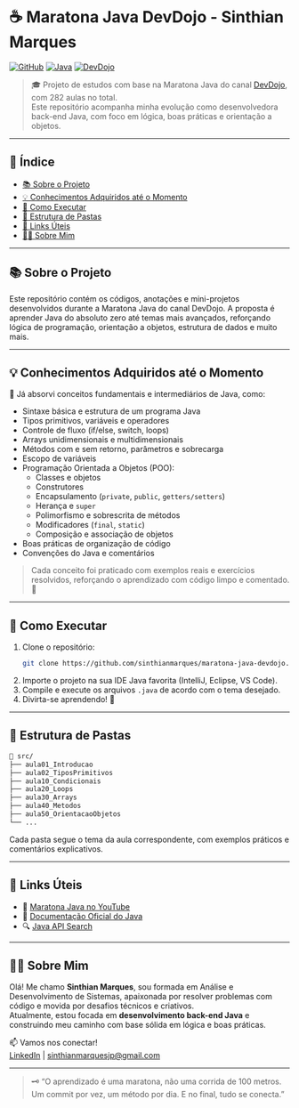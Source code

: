 # ☕ Maratona Java DevDojo - Sinthian Marques

[![GitHub](https://img.shields.io/badge/GitHub-100000?style=for-the-badge&logo=github&logoColor=white)](https://github.com/sinthianmarques)
[![Java](https://img.shields.io/badge/Java-ED8B00?style=for-the-badge&logo=java&logoColor=white)](https://www.oracle.com/java/)
[![DevDojo](https://img.shields.io/badge/DevDojo-Project-blueviolet?style=for-the-badge)](https://www.youtube.com/@devdojo)

> 🎓 Projeto de estudos com base na Maratona Java do canal [DevDojo](https://www.youtube.com/@devdojo), com 282 aulas no total.  
> Este repositório acompanha minha evolução como desenvolvedora back-end Java, com foco em lógica, boas práticas e orientação a objetos.

---

## 🧭 Índice

- [📚 Sobre o Projeto](#-sobre-o-projeto)
- [💡 Conhecimentos Adquiridos até o Momento](#-conhecimentos-adquiridos-até-o-momento)
- [🚀 Como Executar](#-como-executar)
- [📂 Estrutura de Pastas](#-estrutura-de-pastas)
- [🔗 Links Úteis](#-links-úteis)
- [👩‍💻 Sobre Mim](#-sobre-mim)

---

## 📚 Sobre o Projeto

Este repositório contém os códigos, anotações e mini-projetos desenvolvidos durante a Maratona Java do canal DevDojo. A proposta é aprender Java do absoluto zero até temas mais avançados, reforçando lógica de programação, orientação a objetos, estrutura de dados e muito mais.

---

## 💡 Conhecimentos Adquiridos até o Momento

🧠 Já absorvi conceitos fundamentais e intermediários de Java, como:

- Sintaxe básica e estrutura de um programa Java
- Tipos primitivos, variáveis e operadores
- Controle de fluxo (if/else, switch, loops)
- Arrays unidimensionais e multidimensionais
- Métodos com e sem retorno, parâmetros e sobrecarga
- Escopo de variáveis
- Programação Orientada a Objetos (POO):
  - Classes e objetos
  - Construtores
  - Encapsulamento (`private`, `public`, `getters/setters`)
  - Herança e `super`
  - Polimorfismo e sobrescrita de métodos
  - Modificadores (`final`, `static`)
  - Composição e associação de objetos
- Boas práticas de organização de código
- Convenções do Java e comentários

> Cada conceito foi praticado com exemplos reais e exercícios resolvidos, reforçando o aprendizado com código limpo e comentado. 🧪

---

## 🚀 Como Executar

1. Clone o repositório:
   ```bash
   git clone https://github.com/sinthianmarques/maratona-java-devdojo.git
   ```
2. Importe o projeto na sua IDE Java favorita (IntelliJ, Eclipse, VS Code).
3. Compile e execute os arquivos `.java` de acordo com o tema desejado.
4. Divirta-se aprendendo! 🎉

---

## 📂 Estrutura de Pastas

```bash
📁 src/
├── aula01_Introducao
├── aula02_TiposPrimitivos
├── aula10_Condicionais
├── aula20_Loops
├── aula30_Arrays
├── aula40_Metodos
├── aula50_OrientacaoObjetos
└── ...
```

Cada pasta segue o tema da aula correspondente, com exemplos práticos e comentários explicativos.

---

## 🔗 Links Úteis

- 🔗 [Maratona Java no YouTube](https://www.youtube.com/playlist?list=PL62G310vn6nHrMr1tFLNOYP_c73m6nAzL)
- 📘 [Documentação Oficial do Java](https://docs.oracle.com/en/java/)
- 🔍 [Java API Search](https://docs.oracle.com/javase/8/docs/api/overview-summary.html)

---

## 👩‍💻 Sobre Mim

Olá! Me chamo **Sinthian Marques**, sou formada em Análise e Desenvolvimento de Sistemas, apaixonada por resolver problemas com código e movida por desafios técnicos e criativos.  
Atualmente, estou focada em **desenvolvimento back-end Java** e construindo meu caminho com base sólida em lógica e boas práticas.

📫 Vamos nos conectar!  
[LinkedIn](https://www.linkedin.com/in/sinthianmarques) | sinthianmarquesjp@gmail.com

---

> 🗝️ “O aprendizado é uma maratona, não uma corrida de 100 metros. Um commit por vez, um método por dia. E no final, tudo se conecta.”
